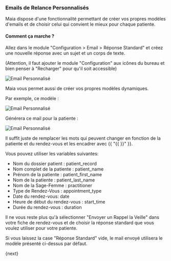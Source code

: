 ### Emails de Relance Personnalisés

Maia dispose d'une fonctionnalité permettant de créer vos propres modèles d'emails et de choisir celui qui convient le mieux pour chaque patiente.


#### Comment ça marche ?

Allez dans le module "Configuration > Email > Réponse Standard" et créez une nouvelle réponse avec un sujet et un corps de texte.

(Attention, il faut ajouter le module "Configuration" aux icônes du bureau et bien penser à "Recharger" pour qu'il soit accessible)

![Email Personnalisé](/docs/assets/img/appointments/standard_reply1.png)


Maia vous permet aussi de créer vos propres modèles dynamiques.


Par exemple, ce modèle :

![Email Personnalisé](/docs/assets/img/appointments/standard_reply.png)

Générera ce mail pour la patiente :

![Email Personnalisé](/docs/assets/img/appointments/standard_reply2.png)


Il suffit juste de remplacer les mots qui peuvent changer en fonction de la patiente et du rendez-vous et les encadrer avec {{ "{{ }}" }}.

Vous pouvez utiliser les variables suivantes:

- Nom du dossier patient :  patient_record
- Nom complet de la patiente : patient_name
- Prénom de la patiente : patient\_first\_name
- Nom de la patiente : patient\_last\_name
- Nom de la Sage-Femme : practitioner
- Type de Rendez-Vous : appointment_type
- Date du rendez-vous: date
- Heure de début du rendez-vous : start_time
- Durée du rendez-vous : duration


Il ne vous reste plus qu'à sélectionner "Envoyer un Rappel la Veille" dans votre fiche de rendez-vous et de choisir la réponse standard que vous voulez utiliser pour votre patiente.

Si vous laissez la case "Réponse Standard" vide, le mail envoyé utilisera le modèle présenté ci-dessus par défaut.

{next}
